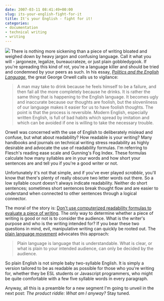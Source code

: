 ```yaml
---
date: 2007-03-11 08:41:49+00:00
slug: its-your-english-fight-for-it
title: It's your English - fight for it!
categories:
- documentation
- technical writing
- writing
---
```


![](http://wordbit.freehostia.com/wp-content/uploads/2007/03/WindowsLiveWriter/ItsyourEnglishfightforit_149B1/jargon%5B6%5D.jpg) There is nothing more sickening than a piece of writing bloated and weighed down by heavy jargon and confusing language. Call it what you will - jargoneze, legalize, bureaucrateze, or just plain gobbledygook. If you're spreading this kind of rot, you're a language killer and should be tried and condemned by your peers as such. <!-- more -->In his essay, _[Politics and the English Language](http://www.orwell.ru/library/essays/politics/english/e_polit)_, the great George Orwell calls us to vigilance:


<blockquote>A man may take to drink because he feels himself to be a failure, and then fail all the more completely because he drinks. It is rather the same thing that is happening to the English language. It becomes ugly and inaccurate because our thoughts are foolish, but the slovenliness of our language makes it easier for us to have foolish thoughts. The point is that the process is reversible. Modern English, especially written English, is full of bad habits which spread by imitation and which can be avoided if one is willing to take the necessary trouble.</blockquote>


Orwell was concerned with the use of English to deliberately mislead and confuse, but what about readability? How readable is your writing? Many handbooks and journals on technical writing stress readability as highly desirable and advocate the use of readability formulas. I'm referring to Flesch's reading ease scale and Gunning's Fog Index. These formulas calculate how many syllables are in your words and how short your sentences are and tell you if you're a good writer or not.

Unfortunately it's not that simple, and if you've ever played _scrabble_, you'll know that there's plenty of really obscure two letter words out there. So a low syllable count doesn't always indicate readability. Neither do short sentences; sometimes short sentences break thought flow and are easier to understand when connected to other sentences through a logical connector.

The moral of the story is: [Don't use computerized readability formulas to evaluate a piece of writing](http://www.stc.org/confproceed/1994/PDFs/PG225227.PDF). The only way to determine whether a piece of writing is good or not is to consider the audience. What is the writer's purpose and who is the writing intended for? If you bear these two questions in mind, evil, manipulative writing can quickly be rooted out. The [plain language movement](http://www.plainlanguagenetwork.org/stephens/intro.html) advocates this approach:


<blockquote>Plain language is language that is understandable. What is clear, or what is plain to your intended audience, can only be decided by the audience.</blockquote>


So plain English is not simple baby two-syllable English. It is simply a version tailored to be as readable as possible for those who you're writing for, whether they be ESL students or Javascript programmers, who might be quite comfortable with a few five syllable words in every paragraph.

Anyway, all this is a preamble for a new segment I'm going to unveil in the next post: _The product riddle: What am I anyway?_ Stay tuned.
